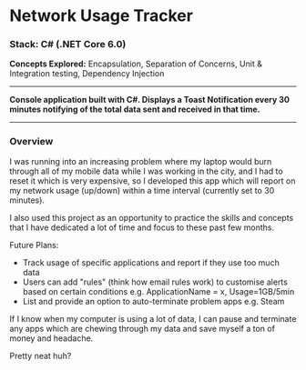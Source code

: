 # Network Usage Tracker

### Stack: C# (.NET Core 6.0)

**Concepts Explored:** Encapsulation, Separation of Concerns, Unit & Integration testing, Dependency Injection 

---

**Console application built with C#. Displays a Toast Notification every 30 minutes notifying of the total data sent and received in that time.**

---
### Overview
I was running into an increasing problem where my laptop would burn through all of my mobile data while I was working in the city, and I had to reset it which is very expensive, so I developed this app which will report on my network usage (up/down) within a time interval (currently set to 30 minutes).

I also used this project as an opportunity to practice the skills and concepts that I have dedicated a lot of time and focus to these past few months.

Future Plans:
- Track usage of specific applications and report if they use too much data
- Users can add "rules" (think how email rules work) to customise alerts based on certain conditions e.g. ApplicationName = x, Usage=1GB/5min
- List and provide an option to auto-terminate problem apps e.g. Steam

If I know when my computer is using a lot of data, I can pause and terminate any apps which are chewing through my data and save myself a ton of money and headache.

Pretty neat huh?

